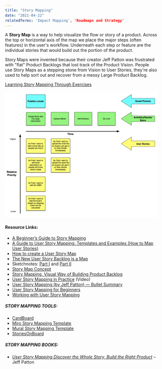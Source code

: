 ```yaml
---
title: "Story Mapping"
date: "2021-04-22"
relatedTerms: 'Impact Mapping', 'Roadmaps and Strategy'
---
```


A **Story Map** is a way to help visualize the flow or story of a product. Across the top or horizontal axis of the map we place the major steps (often features) in the user's workflow. Underneath each step or feature are the individual stories that would build out the portion of the product.

Story Maps were invented because their creator Jeff Patton was frustrated with "flat" Product Backlogs that lost track of the Product Vision. People use Story Maps as a stepping stone from Vision to User Stories, they're also used to help sort out and recover from a messy Large Product Backlog.

[Learning Story Mapping Through Exercises](/blog/learning-story-mapping-exercises.html)

![story mapping example](images/story-mapping.png)

#### Resource Links:

- [A Beginner’s Guide to Story Mapping](https://blog.agileskills.de/en/a-beginners-guide-to-story-mapping/)
- [A Guide to User Story Mapping: Templates and Examples (How to Map User Stories)](https://plan.io/blog/user-story-mapping/)
- [How to create a User Story Map](https://winnipegagilist.blogspot.com/2012/03/how-to-create-user-story-map.html)
- [The New User Story Backlog is a Map](https://www.jpattonassociates.com/the-new-backlog/)
- Sketchnotes: [Part I](https://uxknowledgebase.com/story-mapping-part-1-e65b0b74591) and [Part II](https://uxknowledgebase.com/story-mapping-part-2-3b0e9e0cf2ef)
- [Story Map Concept](https://www.jpattonassociates.com/wp-content/uploads/2015/03/story_mapping.pdf)
- [Story Mapping, Visual Way of Building Product Backlog](https://www.thoughtworks.com/insights/blog/story-mapping-visual-way-building-product-backlog)
- [User Story Mapping in Practice](https://www.infoq.com/presentations/user-story-map/) (Video)
- [User Story Mapping (by Jeff Patton) — Bullet Summary](https://medium.com/@ivanlandabaso/user-story-mapping-by-jeff-patton-bullet-summary-1bf7b673e181)
- [User Story Mapping for Beginners](https://cardboardit.com/2018/10/user-story-mapping-for-beginners/)
- [Working with User Story Mapping](https://blog.piecemealgrowth.net/working-with-user-story-mapping)

##### STORY MAPPING TOOLS:

- [CardBoard](https://cardboardit.com/)
- [Miro Story Mapping Template](https://miro.com/templates/user-story-map/)
- [Mural Story Mapping Template](https://www.mural.co/templates/user-story-map)
- [StoriesOnBoard](https://storiesonboard.com/)

##### STORY MAPPING BOOKS:

- [_User Story Mapping Discover the Whole Story, Build the Right Product_](https://www.amazon.ca/User-Story-Mapping-Discover-Product/dp/14919049093/) – Jeff Patton

